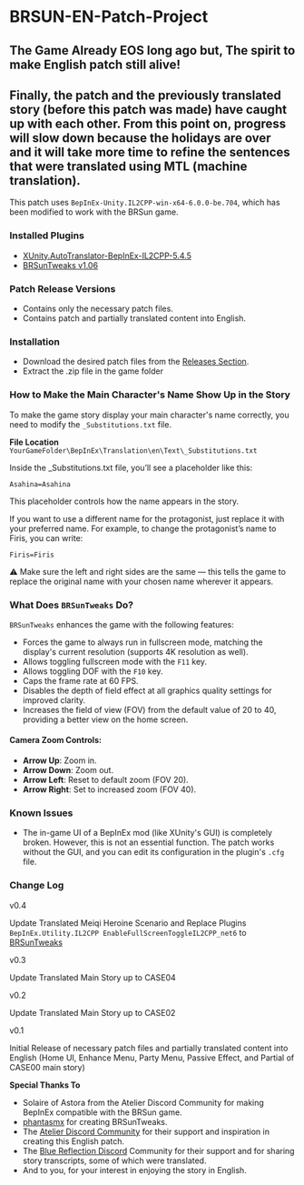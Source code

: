 # BRSUN-EN-Patch-Project
## The Game Already EOS long ago but, The spirit to make English patch still alive!


## Finally, the patch and the previously translated story (before this patch was made) have caught up with each other. From this point on, progress will slow down because the holidays are over and it will take more time to refine the sentences that were translated using MTL (machine translation).

This patch uses ```BepInEx-Unity.IL2CPP-win-x64-6.0.0-be.704```, which has been modified to work with the BRSun game.

### **Installed Plugins**
- [XUnity.AutoTranslator-BepInEx-IL2CPP-5.4.5](https://github.com/bbepis/XUnity.AutoTranslator)
- [BRSunTweaks v1.06](https://github.com/phantasmx/BRSunTweaks) 

### **Patch Release Versions**
- Contains only the necessary patch files.
- Contains patch and partially translated content into English.

### **Installation**
- Download the desired patch files from the [Releases Section](https://github.com/kokomif/BRSUN-EN-Patch-Project/releases).
- Extract the .zip file in the game folder

### **How to Make the Main Character's Name Show Up in the Story**

To make the game story display your main character's name correctly, you need to modify the `_Substitutions.txt` file.

**File Location**
`YourGameFolder\BepInEx\Translation\en\Text\_Substitutions.txt`

Inside the _Substitutions.txt file, you’ll see a placeholder like this:

`Asahina=Asahina`

This placeholder controls how the name appears in the story.

If you want to use a different name for the protagonist, just replace it with your preferred name.
For example, to change the protagonist’s name to Firis, you can write:

`Firis=Firis`

⚠️ Make sure the left and right sides are the same — this tells the game to replace the original name with your chosen name wherever it appears.

### What Does `BRSunTweaks` Do?

`BRSunTweaks` enhances the game with the following features:

- Forces the game to always run in fullscreen mode, matching the display's current resolution (supports 4K resolution as well).
- Allows toggling fullscreen mode with the `F11` key.
- Allows toggling DOF with the `F10` key.
- Caps the frame rate at 60 FPS.
- Disables the depth of field effect at all graphics quality settings for improved clarity.
- Increases the field of view (FOV) from the default value of 20 to 40, providing a better view on the home screen.

#### Camera Zoom Controls:
- **Arrow Up**: Zoom in.
- **Arrow Down**: Zoom out.
- **Arrow Left**: Reset to default zoom (FOV 20).
- **Arrow Right**: Set to increased zoom (FOV 40).


### **Known Issues**
- The in-game UI of a BepInEx mod (like XUnity's GUI) is completely broken. However, this is not an essential function. The patch works without the GUI, and you can edit its configuration in the plugin's `.cfg` file.

### **Change Log**

v0.4

Update Translated Meiqi Heroine Scenario and Replace Plugins `BepInEx.Utility.IL2CPP EnableFullScreenToggleIL2CPP_net6` to [BRSunTweaks](https://github.com/phantasmx/BRSunTweaks)

v0.3

Update Translated Main Story up to CASE04

v0.2

Update Translated Main Story up to CASE02

v0.1 

Initial Release of necessary patch files and partially translated content into English (Home UI, Enhance Menu, Party Menu, Passive Effect, and Partial of CASE00 main story)

**Special Thanks To**
- Solaire of Astora from the Atelier Discord Community for making BepInEx compatible with the BRSun game.
- [phantasmx](https://github.com/phantasmx) for creating BRSunTweaks.
- The [Atelier Discord Community](https://discord.gg/tNB62xYZ95) for their support and inspiration in creating this English patch.
- The [Blue Reflection Discord](https://discord.gg/mg3Vn8gJsf) Community for their support and for sharing story transcripts, some of which were translated.
- And to you, for your interest in enjoying the story in English.

